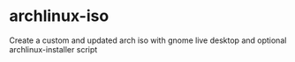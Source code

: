 # archlinux-iso
Create a custom and updated arch iso with gnome live desktop and optional archlinux-installer script
